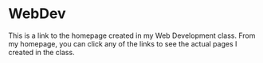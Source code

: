 # WebDev

This is a link to the homepage created in my Web Development class. From my homepage,
you can click any of the links to see the actual pages I created in the class.
